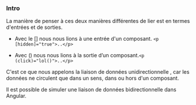 ###  Intro

La manière de penser à ces deux manières différentes de lier est en termes d'entrées et de sorties.

* Avec le  [] nous nous lions à une entrée d'un composant. `<p [hidden]="true">..</p>`

* Avec  () nous nous lions à la sortie d’un composant.`<p (click)="lol()">..</p>`

C'est ce que nous appelons la liaison de données unidirectionnelle , 
car les données ne circulent que dans un sens, dans ou hors d'un composant.

Il est possible de  simuler une liaison de données bidirectionnelle dans Angular.
